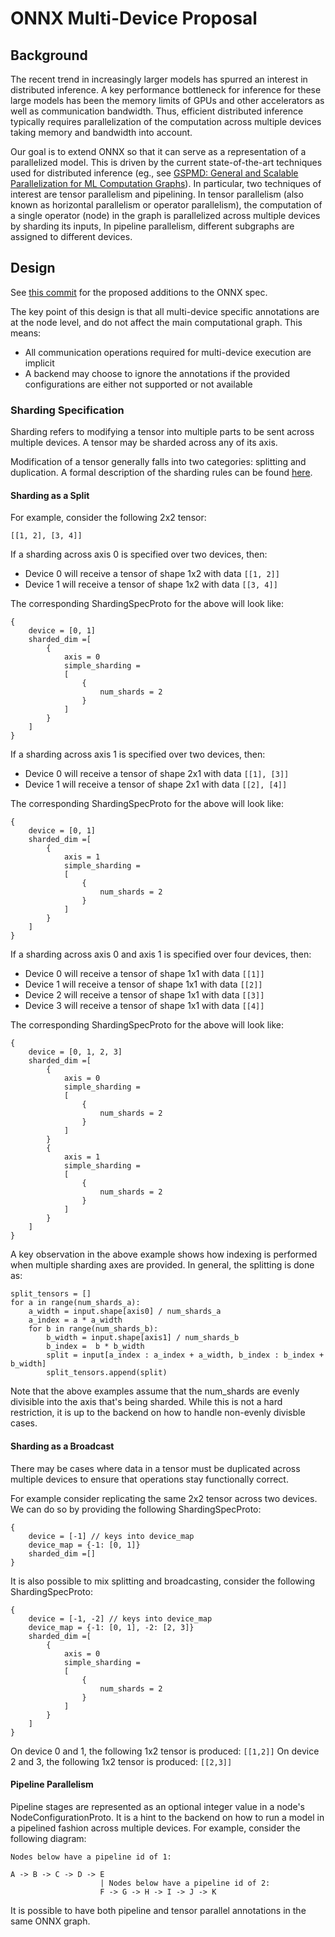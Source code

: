 <!--
Copyright (c) ONNX Project Contributors

SPDX-License-Identifier: Apache-2.0
-->

# ONNX Multi-Device Proposal

## Background

The recent trend in increasingly larger models has spurred an interest in distributed inference. A key performance bottleneck for inference for these large models has been the memory limits of GPUs and other accelerators as well as communication bandwidth. Thus, efficient distributed inference typically requires parallelization of the computation across multiple devices taking memory and bandwidth into account.

Our goal is to extend ONNX so that it can serve as a representation of a parallelized model. This is driven by the current state-of-the-art techniques used for distributed inference (eg., see [GSPMD: General and Scalable Parallelization for ML Computation Graphs](https://arxiv.org/pdf/2105.04663.pdf)). In particular, two techniques of interest are tensor parallelism and pipelining. In tensor parallelism (also known as horizontal parallelism or operator parallelism), the computation of a single operator (node) in the graph is parallelized across multiple devices by sharding its inputs, In pipeline parallelism, different subgraphs are assigned to different devices.


## Design

See [this commit](https://github.com/kevinch-nv/onnx/commit/07e97452096b28ba7c46fec6927d195907431e07) for the proposed additions to the ONNX spec.

The key point of this design is that all multi-device specific annotations are at the node level, and do not affect the main computational graph. This means:
 - All communication operations required for multi-device execution are implicit
 - A backend may choose to ignore the annotations if the provided configurations are either not supported or not available

### Sharding Specification

Sharding refers to modifying a tensor into multiple parts to be sent across multiple devices. A tensor may be sharded across any of its axis.

Modification of a tensor generally falls into two categories: splitting and duplication. A formal description of the sharding rules can be found [here](ShardingFormalism.md).

#### Sharding as a Split

For example, consider the following 2x2 tensor:

`[[1, 2], [3, 4]]`

If a sharding across axis 0 is specified over two devices, then:
- Device 0 will receive a tensor of shape 1x2 with data `[[1, 2]]`
- Device 1 will receive a tensor of shape 1x2 with data `[[3, 4]]`

The corresponding ShardingSpecProto for the above will look like:
```
{
    device = [0, 1]
    sharded_dim =[
        {
            axis = 0
            simple_sharding =
            [
                {
                    num_shards = 2
                }
            ]
        }
    ]
}
```

If a sharding across axis 1 is specified over two devices, then:
- Device 0 will receive a tensor of shape 2x1 with data `[[1], [3]]`
- Device 1 will receive a tensor of shape 2x1 with data `[[2], [4]]`

The corresponding ShardingSpecProto for the above will look like:
```
{
    device = [0, 1]
    sharded_dim =[
        {
            axis = 1
            simple_sharding =
            [
                {
                    num_shards = 2
                }
            ]
        }
    ]
}
```

If a sharding across axis 0 and axis 1 is specified over four devices, then:
- Device 0 will receive a tensor of shape 1x1 with data `[[1]]`
- Device 1 will receive a tensor of shape 1x1 with data `[[2]]`
- Device 2 will receive a tensor of shape 1x1 with data `[[3]]`
- Device 3 will receive a tensor of shape 1x1 with data `[[4]]`

The corresponding ShardingSpecProto for the above will look like:
```
{
    device = [0, 1, 2, 3]
    sharded_dim =[
        {
            axis = 0
            simple_sharding =
            [
                {
                    num_shards = 2
                }
            ]
        }
        {
            axis = 1
            simple_sharding =
            [
                {
                    num_shards = 2
                }
            ]
        }
    ]
}
```

A key observation in the above example shows how indexing is performed when multiple sharding axes are provided. In general, the splitting is done as:

```
split_tensors = []
for a in range(num_shards_a):
    a_width = input.shape[axis0] / num_shards_a
    a_index = a * a_width
    for b in range(num_shards_b):
        b_width = input.shape[axis1] / num_shards_b
        b_index =  b * b_width
        split = input[a_index : a_index + a_width, b_index : b_index + b_width]
        split_tensors.append(split)
```

Note that the above examples assume that the num_shards are evenly divisible into the axis that's being sharded. While this is not a hard restriction, it is up to the backend on how to handle non-evenly divisble cases.


#### Sharding as a Broadcast

There may be cases where data in a tensor must be duplicated across multiple devices to ensure that operations stay functionally correct.

For example consider replicating the same 2x2 tensor across two devices. We can do so by providing the following ShardingSpecProto:

```
{
    device = [-1] // keys into device_map
    device_map = {-1: [0, 1]}
    sharded_dim =[]
}
```

It is also possible to mix splitting and broadcasting, consider the following ShardingSpecProto:

```
{
    device = [-1, -2] // keys into device_map
    device_map = {-1: [0, 1], -2: [2, 3]}
    sharded_dim =[
        {
            axis = 0
            simple_sharding =
            [
                {
                    num_shards = 2
                }
            ]
        }
    ]
}
```

On device 0 and 1, the following 1x2 tensor is produced: `[[1,2]]`
On device 2 and 3, the following 1x2 tensor is produced: `[[2,3]]`

#### Pipeline Parallelism

Pipeline stages are represented as an optional integer value in a node's NodeConfigurationProto. It is a hint to the backend on how to run a model in a pipelined fashion across multiple devices. For example, consider the following diagram:

```
Nodes below have a pipeline id of 1:

A -> B -> C -> D -> E
                    | Nodes below have a pipeline id of 2:
                    F -> G -> H -> I -> J -> K

```

It is possible to have both pipeline and tensor parallel annotations in the same ONNX graph.


